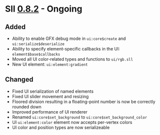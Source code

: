 # Sll [0.8.2] - Ongoing

## Added

- Ability to enable GFX debug mode in `ui:core$create` and `ui:serialize$deserialize`
- Ability to specify element-specific callbacks in the UI: `element$base$callbacks`
- Moved all UI color-related types and functions to `ui/rgb.sll`
- New UI element: `ui:element:gradient`

## Changed

- Fixed UI serialization of named elements
- Fixed UI slider movement and resizing
- Floored division resulting in a floating-point number is now be correctly rounded down
- Improved performance of UI renderer
- Renamed `ui:core$set_background` to `ui:core$set_background_color`
- UI `ui:element:color` element now accepts per-vertex colors
- UI color and position types are now serializeable

[0.8.2]: https://github.com/sl-lang/sll/compare/sll-v0.8.1...main
